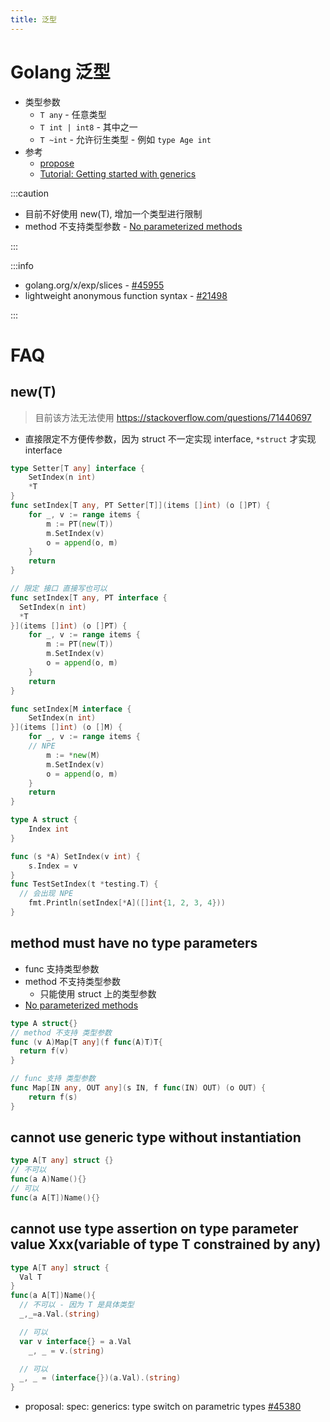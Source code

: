 ```yaml
---
title: 泛型
---
```


# Golang 泛型

- 类型参数
  - `T any` - 任意类型
  - `T int | int8` - 其中之一
  - `T ~int` - 允许衍生类型 - 例如 `type Age int`
- 参考
  - [propose](https://go.googlesource.com/proposal/+/refs/heads/master/design/43651-type-parameters.md)
  - [Tutorial: Getting started with generics](https://go.dev/doc/tutorial/generics)

:::caution

- 目前不好使用 new(T), 增加一个类型进行限制
- method 不支持类型参数 - [No parameterized methods]

:::

:::info

- golang.org/x/exp/slices - [#45955](https://github.com/golang/go/issues/45955)
- lightweight anonymous function syntax - [#21498](https://github.com/golang/go/issues/21498)

:::

[no parameterized methods]: https://go.googlesource.com/proposal/+/refs/heads/master/design/43651-type-parameters.md#No-parameterized-methods

# FAQ

## new(T)

> 目前该方法无法使用 https://stackoverflow.com/questions/71440697

- 直接限定不方便传参数，因为 struct 不一定实现 interface, `*struct` 才实现 interface

```go title="正确做法"
type Setter[T any] interface {
	SetIndex(n int)
	*T
}
func setIndex[T any, PT Setter[T]](items []int) (o []PT) {
	for _, v := range items {
		m := PT(new(T))
		m.SetIndex(v)
		o = append(o, m)
	}
	return
}

// 限定 接口 直接写也可以
func setIndex[T any, PT interface {
  SetIndex(n int)
  *T
}](items []int) (o []PT) {
	for _, v := range items {
		m := PT(new(T))
		m.SetIndex(v)
		o = append(o, m)
	}
	return
}
```

```go title="错误做法"
func setIndex[M interface {
	SetIndex(n int)
}](items []int) (o []M) {
	for _, v := range items {
    // NPE
		m := *new(M)
		m.SetIndex(v)
		o = append(o, m)
	}
	return
}

type A struct {
	Index int
}

func (s *A) SetIndex(v int) {
	s.Index = v
}
func TestSetIndex(t *testing.T) {
  // 会出现 NPE
	fmt.Println(setIndex[*A]([]int{1, 2, 3, 4}))
}
```

## method must have no type parameters

- func 支持类型参数
- method 不支持类型参数
  - 只能使用 struct 上的类型参数
- [No parameterized methods]

```go
type A struct{}
// method 不支持 类型参数
func (v A)Map[T any](f func(A)T)T{
  return f(v)
}

// func 支持 类型参数
func Map[IN any, OUT any](s IN, f func(IN) OUT) (o OUT) {
	return f(s)
}
```

## cannot use generic type without instantiation

```go
type A[T any] struct {}
// 不可以
func(a A)Name(){}
// 可以
func(a A[T])Name(){}
```

## cannot use type assertion on type parameter value Xxx(variable of type T constrained by any)

```go
type A[T any] struct {
  Val T
}
func(a A[T])Name(){
  // 不可以 - 因为 T 是具体类型
  _,_=a.Val.(string)

  // 可以
  var v interface{} = a.Val
	_, _ = v.(string)

  // 可以
  _, _ = (interface{})(a.Val).(string)
}
```

- proposal: spec: generics: type switch on parametric types [#45380](https://github.com/golang/go/issues/45380)
